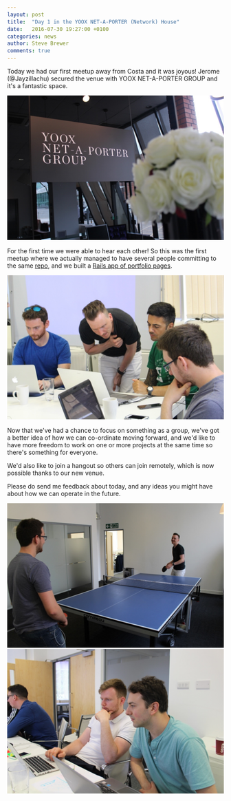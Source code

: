```yaml
---
layout: post
title:  "Day 1 in the YOOX NET-A-PORTER (Network) House"
date:   2016-07-30 19:27:00 +0100
categories: news
author: Steve Brewer
comments: true
---
```


Today we had our first meetup away from Costa and it was joyous! Jerome (@Jayzillachu) secured the venue with YOOX NET-A-PORTER GROUP and it's a fantastic space.

<img src="/img/blog/1.jpg">

For the first time we were able to hear each other! So this was the first meetup where we actually managed to have several people committing to the same [repo](https://github.com/WestLondonCoders/onyx/commits/master), and we built a [Rails app of portfolio pages](https://wlc-onyx.herokuapp.com/).

<img src="/img/blog/2.jpg">

Now that we've had a chance to focus on something as a group, we've got a better idea of how we can co-ordinate moving forward, and we'd like to have more freedom to work on one or more projects at the same time so there's something for everyone.

We'd also like to join a hangout so others can join remotely, which is now possible thanks to our new venue.

Please do send me feedback about today, and any ideas you might have about how we can operate in the future.

<img src="/img/blog/3.jpg">

<img src="/img/blog/4.jpg">
